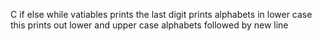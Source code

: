 C if else while vatiables
prints the last digit
prints alphabets in lower case
this prints out lower and upper case alphabets followed by new line
